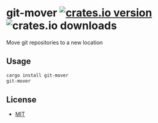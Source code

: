 # git-mover [![crates.io version](https://img.shields.io/crates/v/git-mover)](https://crates.io/crates/git-mover) ![crates.io downloads](https://img.shields.io/crates/d/git-mover)

Move git repositories to a new location

## Usage

```sh
cargo install git-mover
git-mover
```

## License

- [MIT](LICENSE)
